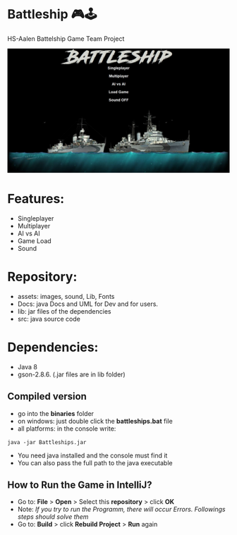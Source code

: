 # Battleship 🎮🕹
HS-Aalen Battelship Game Team Project

![alt text](assets/images/StartScreen.JPG?raw=true)

# Features:
- Singleplayer
- Multiplayer
- AI vs AI
- Game Load
- Sound

# Repository:
<ul>
    <li>assets: images, sound, Lib, Fonts</li>
    <li>Docs: java Docs and UML for Dev and for users.</li>
    <li>lib: jar files of the dependencies</li>
    <li>src: java source code</li>
</ul>

# Dependencies:
<ul>
    <li>Java 8</li>
    <li>gson-2.8.6. (.jar files are in lib folder)</li>
</ul>

## Compiled version

- go into the **binaries** folder
- on windows: just double click the **battleships.bat** file
- all platforms: in the console write:
```shell script
java -jar Battleships.jar
```
- You need java installed and the console must find it
- You can also pass the full path to the java executable

## How to Run the Game in IntelliJ?
- Go to: **File** > **Open** > Select this **repository** > click **OK**
- Note: *If you try to run the Programm, there will occur Errors. Followings steps should solve them*
- Go to: **Build** > click **Rebuild Project** > **Run** again

